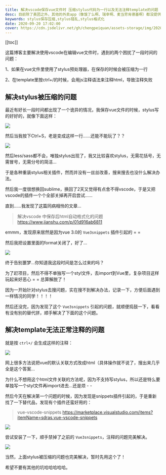 ```yaml
---
title: 解决vscode保存vue文件时 压缩stylus代码为一行以及无法注释template的问题
desc: 目前除了美团之外，其他的外卖app（像饿了么啊、瑞幸啊、麦当劳肯德基啊）都没提供自动计算账单的功能，自己每次拉excel算的蛋疼，所以写了这个，无需纠结红包、抵扣券等乱七八糟的减免，会自动计算折扣比例来得到最终账单。
keywords: stylus保存压缩,stylus错乱,stylus格式化
date: 2020-09-20 17:02:00
cover: https://cdn.jsdelivr.net/gh/chengpeiquan/assets-storage/img/2020/09/vue-vscode-snippets.jpg
---
```

[[toc]]

这篇博客主要解决使用vscode在编辑vue文件时，遇到的两个困扰了一段时间的问题：

1、如果在vue文件里使用了stylus预处理器，在保存的时候会被压缩为一行

2、在template里按ctrl+/的时候，会用js注释语法来注释html，导致注释失败

## 解决stylus被压缩的问题

最近有好长一段时间都出现了一个诡异的情况，我保存vue文件的时候，stylus写的好好的，就像下面这样：

![](https://cdn.jsdelivr.net/gh/chengpeiquan/assets-storage/img/2020/09/4.jpg)

然后当我按下Ctrl+S，老是变成这样一行……还能不能玩了？？

![](https://cdn.jsdelivr.net/gh/chengpeiquan/assets-storage/img/2020/09/3-1.jpg)

然后less/sass都不会，唯独stylus出现了，我又比较喜欢stylus，无需花括号，无需冒号，无需分号的简洁…

于是各种重装stylus相关插件，然而并没有一丝丝改善，搜来搜去也没什么解决办法。

然后我一度很想换回sublime，换回了2天又觉得有点舍不得vscode，于是又把vscode的插件一个个全部关掉再开启尝试……

直到……我发现了这篇同病相怜的文章…

>解决vscode 中保存后html自动格式化的问题
>https://www.jianshu.com/p/01d916ab6811

emmm，发现原来居然是因为vue 3.0的 `Vue3snippets` 插件引起的 = =

然后我把设置里面的format关闭了，好了…

![](https://cdn.jsdelivr.net/gh/chengpeiquan/assets-storage/img/2020/09/2-1.jpg)

终于告别噩梦…你知道我这段时间是怎么过来的吗？

为了赶项目，然后不得不单独写一个styl文件，去import到Vue里，复杂项目这样玩起来好恶心 = = 总算解脱了！

因为一开始针对stylus去搜问题，实在搜不到解决办法，记录一下，方便后面遇到一样情况的同学！！！！

然后还没完，因为发现了这个 `Vue3snippets` 引起的问题，就顺便捣鼓一下，看看有没有别的替代拼，顺手解决了下面的这个问题。

## 解决template无法正常注释的问题

就是按 `ctrl+/` 会生成这样的注释：

![](https://cdn.jsdelivr.net/gh/chengpeiquan/assets-storage/img/2020/09/5.jpg)

网上很多方法说把vue的默认关联方式改成html（具体操作就不说了，搜出来几乎全是这个答案…

为什么不想用这个html文件关联的方法呢，因为不支持写stylus，所以还是特么要单独写一个styl文件再import进去…还是烦 - -

然后今天在解决第一个问题的时候，因为发现是snippets插件引起的，于是重新找了一下替代品，发现有个插件还蛮好用的：

>vue-vscode-snippets
>https://marketplace.visualstudio.com/items?itemName=sdras.vue-vscode-snippets

![](https://cdn.jsdelivr.net/gh/chengpeiquan/assets-storage/img/2020/09/7.jpg)

尝试安装了一下，顺手禁掉了之前的 `Vue3snippets`，注释的问题完美解决。

![](https://cdn.jsdelivr.net/gh/chengpeiquan/assets-storage/img/2020/09/6.jpg)

当然，上面stylus被压缩的问题也完美解决，暂时先用这个了！

希望不要有其他的坑哈哈哈哈哈。